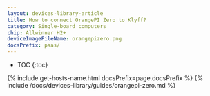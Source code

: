 ```yaml
---
layout: devices-library-article
title: How to connect OrangePI Zero to Klyff?
category: Single-board computers
chip: Allwinner H2+
deviceImageFileName: orangepizero.png
docsPrefix: paas/
---
```


* TOC
{:toc}

{% include get-hosts-name.html docsPrefix=page.docsPrefix %}
{% include /docs/devices-library/guides/orangepi-zero.md %}
